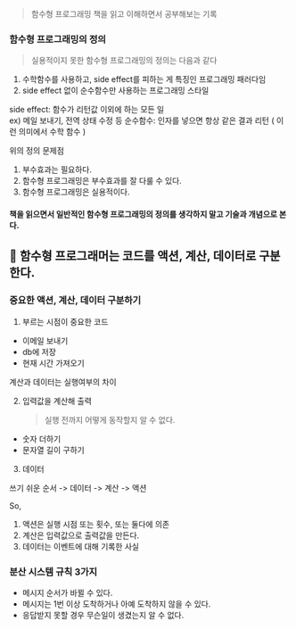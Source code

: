 > 함수형 프로그래밍 책을 읽고 이해하면서 공부해보는 기록

### 함수형 프로그래밍의 정의

> 실용적이지 못한 함수형 프로그래밍의 정의는 다음과 같다

1. 수학함수를 사용하고, side effect를 피하는 게 특징인 프로그래밍 패러다임
2. side effect 없이 순수함수만 사용하는 프로그래밍 스타일

side effect: 함수가 리턴값 이외에 하는 모든 일\
ex) 메일 보내기, 전역 상태 수정 등
순수함수: 인자를 넣으면 항상 같은 결과 리턴 ( 이런 의미에서 수학 함수 )

위의 정의 문제점

1. 부수효과는 필요하다.
2. 함수형 프로그래밍은 부수효과를 잘 다룰 수 있다.
3. 함수형 프로그래밍은 실용적이다.

#### 책을 읽으면서 일반적인 함수형 프로그래밍의 정의를 생각하지 말고 기술과 개념으로 본다.

## 🌟 함수형 프로그래머는 코드를 액션, 계산, 데이터로 구분한다.

### 중요한 액션, 계산, 데이터 구분하기

1. 부르는 시점이 중요한 코드

- 이메일 보내기
- db에 저장
- 현재 시간 가져오기

계산과 데이터는 실행여부의 차이

2. 입력값을 계산해 출력
   > 실행 전까지 어떻게 동작할지 알 수 없다.

- 숫자 더하기
- 문자열 길이 구하기

3. 데이터

쓰기 쉬운 순서 -> 데이터 -> 계산 -> 액션

So,

1. 액션은 실행 시점 또는 횟수, 또는 둘다에 의존
2. 계산은 입력값으로 출력값을 만든다.
3. 데이터는 이벤트에 대해 기록한 사실

### 분산 시스템 규칙 3가지

- 메시지 순서가 바뀔 수 있다.
- 메시지는 1번 이상 도착하거나 아예 도착하지 않을 수 있다.
- 응답받지 못할 경우 무슨일이 생겼는지 알 수 없다.
